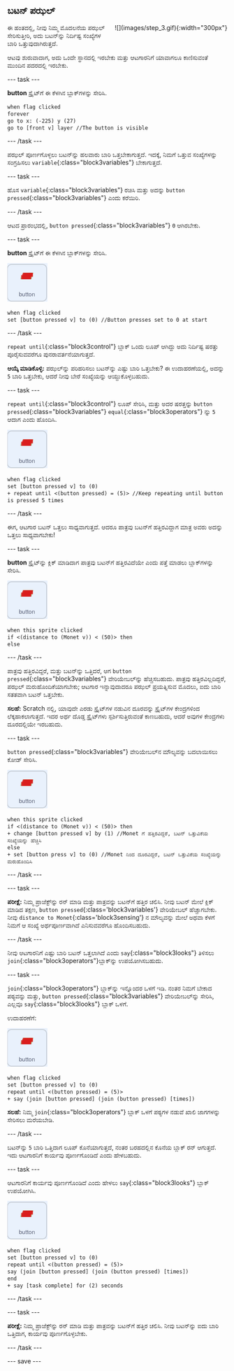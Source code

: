 ## ಬಟನ್‌ ಪಝಲ್

<div style="display: flex; flex-wrap: wrap">
<div style="flex-basis: 200px; flex-grow: 1; margin-right: 15px;">
ಈ ಹಂತದಲ್ಲಿ, ನೀವು ನಿಮ್ಮ ಮೊದಲನೆಯ ಪಝಲ್‌ ಸೇರಿಸುತ್ತೀರಿ, ಅದು ಬಟನ್‌ನ್ನು ನಿರ್ದಿಷ್ಟ ಸಂಖ್ಯೆಗಳ ಬಾರಿ ಒತ್ತುವುದಾಗಿರುತ್ತದೆ.
</div>
<div>
![](images/step_3.gif){:width="300px"}
</div>
</div>

ಆಟವು ಶುರುವಾದಾಗ, ಅದು ಒಂದೇ ಸ್ಥಾನದಲ್ಲಿ ಇರಬೇಕು ಮತ್ತು ಆಟಗಾರನಿಗೆ ಯಾವಾಗಲೂ ಕಾಣಿಸುವಂತೆ ಮುಂದಿನ ಪದರದಲ್ಲಿ ಇರಬೇಕು.

--- task ---

**button** ಸ್ಪ್ರೈಟ್‌ಗೆ ಈ ಕೆಳಗಿನ ಬ್ಲಾಕ್‌ಗಳನ್ನು ಸೇರಿಸಿ.

```blocks3
when flag clicked
forever
go to x: (-225) y (27)
go to [front v] layer //The button is visible
```

--- /task ---

ಪಝಲ್‌ ಪೂರ್ಣಗೊಳ್ಳಲು ಬಟನ್‌ನ್ನು ಹಲವಾರು ಬಾರಿ ಒತ್ತಬೇಕಾಗುತ್ತದೆ. ಇದಕ್ಕೆ, ನಿಮಗೆ ಒತ್ತುವ ಸಂಖ್ಯೆಗಳನ್ನು ಸಂಗ್ರಹಿಸಲು `variable`{:class="block3variables"} ಬೇಕಾಗುತ್ತದೆ.

--- task ---

ಹೊಸ `variable`{:class="block3variables"} ರಚಿಸಿ ಮತ್ತು ಅದನ್ನು `button pressed`{:class="block3variables"} ಎಂದು ಕರೆಯಿರಿ.

--- /task ---

ಆಟದ ಪ್ರಾರಂಭದಲ್ಲಿ, `button pressed`{:class="block3variables"} `0` ಆಗಿರಬೇಕು.

--- task ---

**button** ಸ್ಪ್ರೈಟ್‌ಗೆ ಈ ಕೆಳಗಿನ ಬ್ಲಾಕ್‌ಗಳನ್ನು ಸೇರಿಸಿ.

![ಬಟನ್‌ ಸ್ಪ್ರೈಟ್.](images/button-sprite.png)

```blocks3
when flag clicked
set [button pressed v] to (0) //Button presses set to 0 at start
```

--- /task ---

`repeat until`{:class="block3control"} ಬ್ಲಾಕ್‌ ಒಂದು ಲೂಪ್‌ ಆಗಿದ್ದು ಅದು ನಿರ್ದಿಷ್ಟ ಷರತ್ತು ಪೂರೈಸುವವರೆಗೂ ಪುನರಾವರ್ತನೆಯಾಗುತ್ತದೆ.

**ಆಯ್ಕೆ ಮಾಡಿಕೊಳ್ಳಿ:** ಪಝಲ್‌ನ್ನು ಪರಿಹರಿಸಲು ಬಟನ್‌ನ್ನು ಎಷ್ಟು ಬಾರಿ ಒತ್ತಬೇಕು? ಈ ಉದಾಹರಣೆಯಲ್ಲಿ, ಅದನ್ನು `5` ಬಾರಿ ಒತ್ತಬೇಕು, ಆದರೆ ನೀವು ಬೇರೆ ಸಂಖ್ಯೆಯನ್ನು ಆಯ್ದುಕೊಳ್ಳಬಹುದು.

--- task ---

`repeat until`{:class="block3control"} ಲೂಪ್‌ ಸೇರಿಸಿ, ಮತ್ತು ಅದರ ಷರತ್ತನ್ನು `button pressed`{:class="block3variables"} `equal`{:class="block3operators"} ನ್ನು `5` ಆದಾಗ ಎಂದು ಹೊಂದಿಸಿ.

![ಬಟನ್‌ ಸ್ಪ್ರೈಟ್.](images/button-sprite.png)

```blocks3
when flag clicked
set [button pressed v] to (0)
+ repeat until <(button pressed) = (5)> //Keep repeating until button is pressed 5 times
```

--- /task ---

ಈಗ, ಆಟಗಾರ ಬಟನ್‌ ಒತ್ತಲು ಸಾಧ್ಯವಾಗುತ್ತದೆ. ಆದರೂ ಪಾತ್ರವು ಬಟನ್‌ಗೆ ಹತ್ತಿರವಿದ್ದಾಗ ಮಾತ್ರ ಅವರು ಅದನ್ನು ಒತ್ತಲು ಸಾಧ್ಯವಾಗಬೇಕು!

--- task ---

**button** ಸ್ಪ್ರೈಟ್‌ನ್ನು ಕ್ಲಿಕ್‌ ಮಾಡಿದಾಗ ಪಾತ್ರವು ಬಟನ್‌ಗೆ ಹತ್ತಿರವಿದೆಯೇ ಎಂದು ಪತ್ತೆ ಮಾಡಲು ಬ್ಲಾಕ್‌ಗಳನ್ನು ಸೇರಿಸಿ.

![ಬಟನ್‌ ಸ್ಪ್ರೈಟ್.](images/button-sprite.png)

```blocks3
when this sprite clicked
if <(distance to (Monet v)) < (50)> then
else
```

--- /task ---

ಪಾತ್ರವು ಹತ್ತಿರವಿದ್ದರೆ, ಮತ್ತು ಬಟನ್‌ನ್ನು ಒತ್ತಿದರೆ, ಆಗ `button pressed`{:class="block3variables"} ವೇರಿಯೇಬಲ್‌ನ್ನು ಹೆಚ್ಚಿಸಬಹುದು. ಪಾತ್ರವು ಹತ್ತಿರವಿಲ್ಲದಿದ್ದರೆ, ಪಝಲ್‌ ಮರುಹೊಂದಿಕೆಯಾಗಬೇಕು; ಆಟಗಾರ ಇನ್ನಾವುದಾದರೂ ಪಝಲ್‌ ಪ್ರಯತ್ನಿಸುವ ಮೊದಲು, ಐದು ಬಾರಿ ಸತತವಾಗಿ ಬಟನ್‌ ಒತ್ತಬೇಕು.

**ಸಲಹೆ:** Scratch ನಲ್ಲಿ, ಯಾವುದೇ ಎರಡು ಸ್ಪ್ರೈಟ್‌ಗಳ ನಡುವಿನ ದೂರವನ್ನು ಸ್ಪ್ರೈಟ್‌ಗಳ ಕೇಂದ್ರಗಳಿಂದ ಲೆಕ್ಕಹಾಕಲಾಗುತ್ತದೆ. ಇದರ ಅರ್ಥ ದೊಡ್ಡ ಸ್ಪ್ರೈಟ್‌ಗಳು ಸ್ಪರ್ಶಿಸುತ್ತಿರುವಂತೆ ಕಾಣಬಹುದು, ಆದರೆ ಅವುಗಳ ಕೇಂದ್ರಗಳು ದೂರದಲ್ಲಿಯೇ ಇರಬಹುದು.

--- task ---

`button pressed`{:class="block3variables"} ವೇರಿಯೇಬಲ್‌ನ ಮೌಲ್ಯವನ್ನು ಬದಲಾಯಿಸಲು ಕೋಡ್‌ ಸೇರಿಸಿ.

![ಬಟನ್‌ ಸ್ಪ್ರೈಟ್.](images/button-sprite.png)

```blocks3
when this sprite clicked
if <(distance to (Monet v)) < (50)> then
+ change [button pressed v] by (1) //Monet ಗೆ ಹತ್ತಿರವಿದ್ದರೆ, ಬಟನ್‌ ಒತ್ತುವಿಕೆಯ ಸಂಖ್ಯೆಯನ್ನು ಹೆಚ್ಚಿಸಿ
else
+ set [button press v] to (0) //Monet ನಿಂದ ದೂರವಿದ್ದರೆ, ಬಟನ್‌ ಒತ್ತುವಿಕೆಯ ಸಂಖ್ಯೆಯನ್ನು ಮರುಹೊಂದಿಸಿ
```

--- /task ---

--- task ---

**ಪರೀಕ್ಷೆ:** ನಿಮ್ಮ ಪ್ರಾಜೆಕ್ಟ್‌ನ್ನು ರನ್‌ ಮಾಡಿ ಮತ್ತು ಪಾತ್ರವನ್ನು ಬಟನ್‌ಗೆ ಹತ್ತಿರ ಚಲಿಸಿ. ನೀವು ಬಟನ್‌ ಮೇಲೆ ಕ್ಲಿಕ್‌ ಮಾಡಿದ ತಕ್ಷಣ, `button pressed`{:class='block3variables'} ವೇರಿಯೇಬಲ್‌ ಹೆಚ್ಚಾಗಬೇಕು. ನೀವು `distance to Monet`{:class='block3sensing'} ನ ಮೌಲ್ಯವನ್ನು ಮೇಲೆ ಅಥವಾ ಕೆಳಗೆ ನಿಮಗೆ ಆ ಸಂಖ್ಯೆ ಅರ್ಥಪೂರ್ಣವಾಗಿದೆ ಎನಿಸುವವರೆಗೂ ಹೊಂದಿಸಬಹುದು.

--- /task ---

ನೀವು ಆಟಗಾರನಿಗೆ ಎಷ್ಟು ಬಾರಿ ಬಟನ್‌ ಒತ್ತಲಾಗಿದೆ ಎಂದು `say`{:class="block3looks"} ತಿಳಿಸಲು `join`{:class="block3operators"}ಬ್ಲಾಕ್‌ನ್ನು ಉಪಯೋಗಿಸಬಹುದು.

--- task ---

`join`{:class="block3operators"} ಬ್ಲಾಕ್‌ನ್ನು ಇನ್ನೊಂದರ ಒಳಗೆ ಇಡಿ. ನಂತರ ನಿಮಗೆ ಬೇಕಾದ ಪಠ್ಯವನ್ನು ಮತ್ತು, `button pressed`{:class="block3variables"} ವೇರಿಯೇಬಲ್‌ನ್ನು ಸೇರಿಸಿ, ಎಲ್ಲವೂ `say`{:class="block3looks"} ಬ್ಲಾಕ್‌ ಒಳಗೆ.

ಉದಾಹರಣೆಗೆ:

![ಬಟನ್‌ ಸ್ಪ್ರೈಟ್.](images/button-sprite.png)

```blocks3
when flag clicked
set [button pressed v] to (0)
repeat until <(button pressed) = (5)> 
+ say (join [button pressed] (join (button pressed) [times])
```

**ಸಲಹೆ:** ನಿಮ್ಮ `join`{:class="block3operators"} ಬ್ಲಾಕ್‌ ಒಳಗೆ ಪಠ್ಯಗಳ ನಡುವೆ ಖಾಲಿ ಜಾಗಗಳನ್ನು ಸೇರಿಸಲು ಮರೆಯಬೇಡಿ.

--- /task ---

ಬಟನ್‌ನ್ನು `5` ಬಾರಿ ಒತ್ತಿದಾಗ ಲೂಪ್‌ ಕೊನೆಯಾಗುತ್ತದೆ, ನಂತರ ಬರಹದಲ್ಲಿನ ಕೊನೆಯ ಬ್ಲಾಕ್‌ ರನ್‌ ಆಗುತ್ತದೆ. ಇದು ಆಟಗಾರನಿಗೆ ಕಾರ್ಯವು ಪೂರ್ಣಗೊಂಡಿದೆ ಎಂದು ಹೇಳಬಹುದು.

--- task ---

ಆಟಗಾರನಿಗೆ ಕಾರ್ಯವು ಪೂರ್ಣಗೊಂಡಿದೆ ಎಂದು ಹೇಳಲು `say`{:class="block3looks"} ಬ್ಲಾಕ್‌ ಉಪಯೋಗಿಸಿ.

![ಬಟನ್‌ ಸ್ಪ್ರೈಟ್.](images/button-sprite.png)

```blocks3
when flag clicked
set [button pressed v] to (0)
repeat until <(button pressed) = (5)>
say (join [button pressed] (join (button pressed) [times])
end
+ say [task complete] for (2) seconds
```

--- /task ---



--- task ---

**ಪರೀಕ್ಷೆ:** ನಿಮ್ಮ ಪ್ರಾಜೆಕ್ಟ್‌ನ್ನು ರನ್‌ ಮಾಡಿ ಮತ್ತು ಪಾತ್ರವನ್ನು ಬಟನ್‌ಗೆ ಹತ್ತಿರ ಚಲಿಸಿ. ನೀವು ಬಟನ್‌ನ್ನು ಐದು ಬಾರಿ ಒತ್ತಿದಾಗ, ಕಾರ್ಯವು ಪೂರ್ಣಗೊಳ್ಳಬೇಕು.

--- /task ---

--- save ---

